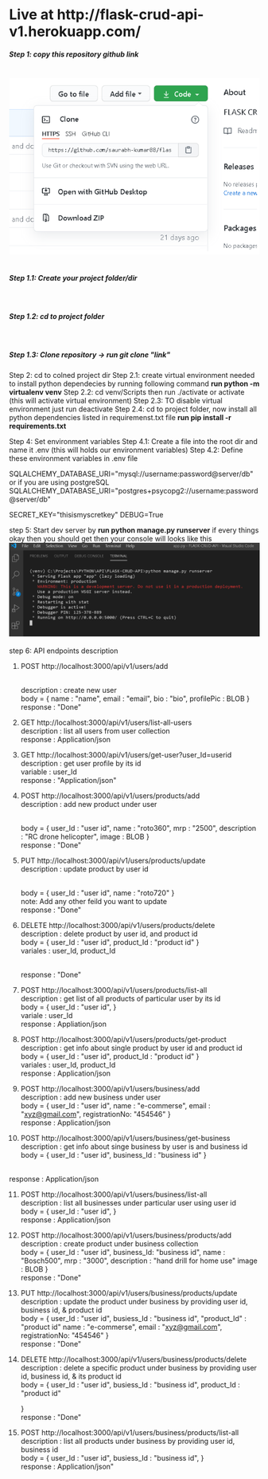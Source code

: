 <h1><b>Live at http://flask-crud-api-v1.herokuapp.com/</b></h1>

<h5>Step 1: copy this repository github link</h5>
<br>
<img src="https://github.com/saurabh-kumar88/flask-crud-api-v1/blob/main/docs/clone%20repo.png">
<br>
<br>
<h5>Step 1.1: Create your project folder/dir</h5>
<br>
<h5>Step 1.2: cd to project folder</h5>
<br>
<h5>Step 1.3: Clone repository -> run git clone "link"</h5>

Step 2: cd to colned project dir
Step 2.1: create virtual environment needed to install python dependecies by running following command
<b>run python -m virtualenv venv</b>
Step 2.2: cd venv/Scripts then run ./activate or activate (this will activate virtual environment)
Step 2.3: TO disable virtual environment just run deactivate
Step 2.4: cd to project folder, now install all python dependencies listed in requiremenst.txt file
<b>run pip install -r requirements.txt</b>

Step 4: Set environment variables
Step 4.1: Create a file into the root dir and name it .env (this will holds our environment variables)
Step 4.2: Define these environment variables in .env file

SQLALCHEMY_DATABASE_URI="mysql://username:password@server/db"
or if you are using postgreSQL
SQLALCHEMY_DATABASE_URI="postgres+psycopg2://username:password@server/db"

SECRET_KEY="thisismyscretkey"
DEBUG=True

step 5: Start dev server by
<b>run python manage.py runserver</b>
if every things okay then you should get then your console will looks like this
<img src="https://github.com/saurabh-kumar88/flask-crud-api-v1/blob/main/docs/console%20running%20dev%20server.png">

step 6: API endpoints description

1. POST http://localhost:3000/api/v1/users/add

   <br>
   description : create new user

   <br>
   body = {
   name : "name",
   email : "email",
   bio : "bio",
   profilePic : BLOB
   }
    <br>
   response : "Done"

2. GET http://localhost:3000/api/v1/users/list-all-users
   <br>
   description : list all users from user collection
   <br>
   response : Application/json

3. GET http://localhost:3000/api/v1/users/get-user?user_Id=userid
   <br>
   description : get user profile by its id
   <br>
   variable : user_Id
   <br>
   response : "Application/json"

4. POST http://localhost:3000/api/v1/users/products/add
   <br>
   description : add new product under user

   <br>
   body = {
   user_Id : "user id",
   name : "roto360",
   mrp : "2500",
   description : "RC drone helicopter",
   image : BLOB
   }
   <br>
   response : "Done"

5. PUT http://localhost:3000/api/v1/users/products/update
   <br>
   description : update product by user id

   <br>
   body = {
   user_Id : "user id",
   name : "roto720"
   }
   <br>
   note: Add any other feild you want to update
   <br>
   response : "Done"

6. DELETE http://localhost:3000/api/v1/users/products/delete
   <br>
   description : delete product by user id, and product id
   <br>
   body = {
   user_Id : "user id",
   product_Id : "product id"
   }
   <br>
   variales : user_Id, product_Id

   <br>
   response : "Done"

7. POST http://localhost:3000/api/v1/users/products/list-all
   <br>
   description : get list of all products of particular user by its id
   <br>
   body = {
   user_Id : "user id",
   }
   <br>
   variale : user_Id
   <br>
   response : Appliation/json

8. POST http://localhost:3000/api/v1/users/products/get-product
   <br>
   description : get info about single product by user id and product id
   <br>
   body = {
   user_Id : "user id",
   product_Id : "product id"
   }
   <br>
   variales : user_Id, product_Id
   <br>
   response : Application/json

9. POST http://localhost:3000/api/v1/users/business/add
   <br>
   description : add new business under user
   <br>
   body = {
   user_Id : "user id",
   name : "e-commerse",
   email : "xyz@gmail.com",
   registrationNo: "454546"
   }
   <br>
   response : Application/json

10. POST http://localhost:3000/api/v1/users/business/get-business
    <br>
    description : get info about singe business by user is and business id
    <br>
    body = {
    user_Id : "user id",
    business_Id : "business id"
    }

<br>
response : Application/json

11. POST http://localhost:3000/api/v1/users/business/list-all
    <br>
    description : list all businesses under particular user using user id
    <br>
    body = {
    user_Id : "user id",
    }
    <br>
    response : Application/json

12. POST http://localhost:3000/api/v1/users/business/products/add
    <br>
    description : create product under business collection
    <br>
    body = {
    user_Id : "user id",
    business_Id: "business id",
    name : "Bosch500",
    mrp : "3000",
    description : "hand drill for home use"
    image : BLOB
    }
    <br>
    response : "Done"

13. PUT http://localhost:3000/api/v1/users/business/products/update
    <br>
    description : update the product under business by providing user id, business id, & product id
    <br>
    body = {
    user_Id : "user id",
    busiess_Id : "business id",
    "product_Id" : "product id"
    name : "e-commerse",
    email : "xyz@gmail.com",
    registrationNo: "454546"
    }
    <br>
    response : "Done"

14. DELETE http://localhost:3000/api/v1/users/business/products/delete
    <br>
    description : delete a specific product under business by providing user id, business id, & its product id
    <br>
    body = {
    user_Id : "user id",
    busiess_Id : "business id",
    product_Id : "product id"

    }
    <br>
    response : "Done"

15. POST http://localhost:3000/api/v1/users/business/products/list-all
    <br>
    description : list all products under business by providing user id, business id
    <br>
    body = {
    user_Id : "user id",
    busiess_Id : "business id",
    }
    <br>
    response : Application/json"
